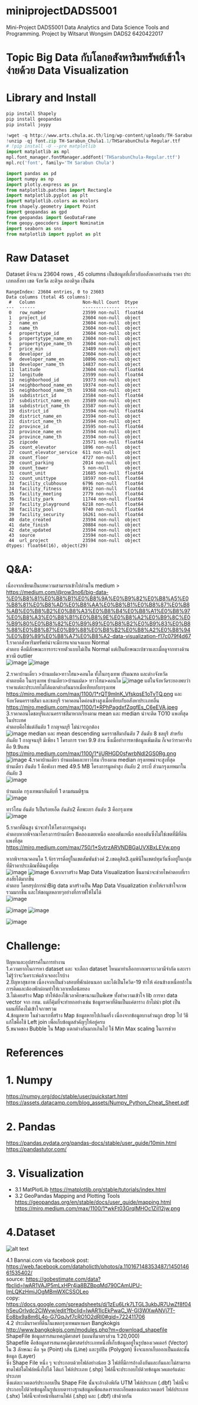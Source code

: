 # miniprojectDADS5001
Mini-Project  DADS5001  Data Analytics and Data Science Tools and Programming.
Project  by Witsarut Wongsim DADS2  6420422017
# Topic Big Data กับโลกอสังหาริมทรัพย์เข้าใจง่ายด้วย Data Visualization
# Library and Install

```python
pip install Shapely
pip install geopandas
pip install joypy

!wget -q http://www.arts.chula.ac.th/ling/wp-content/uploads/TH-Sarabun_Chula1.1.zip -O font.zip
!unzip -qj font.zip TH-Sarabun_Chula1.1/THSarabunChula-Regular.ttf
# !pip install -U --pre matplotlib  
import matplotlib as mpl
mpl.font_manager.fontManager.addfont('THSarabunChula-Regular.ttf')
mpl.rc('font', family='TH Sarabun Chula')

import pandas as pd
import numpy as np
import plotly.express as px
from matplotlib.patches import Rectangle
import matplotlib.pyplot as plt
import matplotlib.colors as mcolors
from shapely.geometry import Point
import geopandas as gpd
from geopandas import GeoDataFrame
from geopy.geocoders import Nominatim
import seaborn as sns
from matplotlib import pyplot as plt
```

# Raw Dataset
Dataset มีจำนวน 23604 rows , 45 columns เป็นข้อมูลที่เกี่ยวกับอสังหาอย่างเช่น ราคา ประเภทอสังหา เขต จังหวัด ละติจูด ลองติจูด เป็นต้น
```
RangeIndex: 23604 entries, 0 to 23603
Data columns (total 45 columns):
 #   Column                  Non-Null Count  Dtype  
---  ------                  --------------  -----  
 0   row_number              23599 non-null  float64
 1   project_id              23604 non-null  object 
 2   name_en                 23604 non-null  object 
 3   name_th                 23604 non-null  object 
 4   propertytype_id         23604 non-null  object 
 5   propertytype_name_en    23604 non-null  object 
 6   propertytype_name_th    23604 non-null  object 
 7   price_min               23489 non-null  object 
 8   developer_id            23604 non-null  object 
 9   developer_name_en       10896 non-null  object 
 10  developer_name_th       14837 non-null  object 
 11  latitude                23604 non-null  float64
 12  longitude               23599 non-null  float64
 13  neighborhood_id         19373 non-null  object 
 14  neighborhood_name_en    19374 non-null  object 
 15  neighborhood_name_th    19368 non-null  object 
 16  subdistrict_id          23584 non-null  float64
 17  subdistrict_name_en     23589 non-null  object 
 18  subdistrict_name_th     23587 non-null  object 
 19  district_id             23594 non-null  float64
 20  district_name_en        23594 non-null  object 
 21  district_name_th        23594 non-null  object 
 22  province_id             23595 non-null  float64
 23  province_name_en        23594 non-null  object 
 24  province_name_th        23594 non-null  object 
 25  zipcode                 23571 non-null  float64
 26  count_elevator          1896 non-null   object 
 27  count_elevator_service  611 non-null    object 
 28  count_floor             4727 non-null   object 
 29  count_parking           2014 non-null   object 
 30  count_tower             5 non-null      object 
 31  count_unit              21685 non-null  float64
 32  count_unittype          18597 non-null  float64
 33  facility_clubhouse      6796 non-null   float64
 34  facility_fitness        8912 non-null   float64
 35  facility_meeting        2779 non-null   float64
 36  facility_park           11744 non-null  float64
 37  facility_playground     6218 non-null   float64
 38  facility_pool           9740 non-null   float64
 39  facility_security       16261 non-null  float64
 40  date_created            23594 non-null  object 
 41  date_finish             20884 non-null  object 
 42  date_updated            23594 non-null  object 
 43  source                  23594 non-null  object 
 44  url_project             23594 non-null  object 
dtypes: float64(16), object(29)
```
# Q&A:
เนื่องจากเขียนเป็นบทความสามารถเข้าไปอ่านใน medium > https://medium.com/@row3no6/big-data-%E0%B8%81%E0%B8%B1%E0%B8%9A%E0%B9%82%E0%B8%A5%E0%B8%81%E0%B8%AD%E0%B8%AA%E0%B8%B1%E0%B8%87%E0%B8%AB%E0%B8%B2%E0%B8%A3%E0%B8%B4%E0%B8%A1%E0%B8%97%E0%B8%A3%E0%B8%B1%E0%B8%9E%E0%B8%A2%E0%B9%8C%E0%B9%80%E0%B8%82%E0%B9%89%E0%B8%B2%E0%B9%83%E0%B8%88%E0%B8%87%E0%B9%88%E0%B8%B2%E0%B8%A2%E0%B8%94%E0%B9%89%E0%B8%A7%E0%B8%A2-data-visualization-f17c079f4d67 
1.ราคาอสังหาริมทรัพย์น่าจะมีการแจกแจงแบบ Normal<br />
คำตอบ คือมีลักษณะการกระจายตัวแบบไม่เป็น Normal แต่เป็นลักษณะเบ้ขวาและเมื่อดูจากทางด้านขวามี outlier<br />
![image](https://user-images.githubusercontent.com/61573397/195838421-9472cdfb-2c26-4674-a4e3-f7a36350837c.png)
![image](https://user-images.githubusercontent.com/61573397/195838254-b0a09ed5-5fc7-40ce-923b-3f69831914f4.png)

2.ราคาบ้านเดี่ยว >บ้านแฝด>ทาวโฮม>คอนโด ทั้งในกรุงเทพ ปริมณฑล และต่างจังหวัด<br />
คำตอบคือ ในกรุงเทพ บ้านเดียว>บ้านแฝด> ทาวโฮม>คอนโด
![image](https://user-images.githubusercontent.com/61573397/195838527-d64780ee-90fa-4a39-8b63-cb8c297c62dc.png)
แต่ในจังหวัดระยองพบว่าราคาแต่ละประเภทไม่ได้แตกต่างกันมากเมื่อเทียบกับกรุงเทพ<br />
https://miro.medium.com/max/1100/1*rQT9mlnK_VfskqsE1oTvTQ.png
และจังหวัดนครราชสีมา และชลบุรี ราคาคอนโดค่อนข้างสูงเมื่อเทียบกับอสังหาประเภทอื่น  <br />
https://miro.medium.com/max/1100/1*RPhPagdxfZqgfEs_C6eEVA.jpeg
3.ราคาคอนโดชลบุรีและนครราชสีมาหากเรียงตาม mean และ median น่าจะติด TO10 แพงที่สุดในประเทศ<br />
คำตอบคือใช่แต่อันดับ 1 กาญจนบุรี ไม่น่าจะถูกต้อง<br />
![image](https://user-images.githubusercontent.com/61573397/195838685-57c8bf1b-0c13-45dd-9754-ffe39eb8a32f.png)
median และ mean descending นครราชสีมาอันดับ 7 อันดับ 8 ชลบุรี สำหรับอันดับ 1 กาญจนบุรี มีเพียง 1 โครงการ ราคา 9.9 ล้าน ซึ่งเมื่อทำการหาข้อมูลเพิ่มเติม ก็เจอว่าราคาจริงคือ 9.9แสน<br />
https://miro.medium.com/max/1100/1*jjURHGD0sfwrbNdl2GS0Rg.png
![image](https://user-images.githubusercontent.com/61573397/195838780-0ddf6c69-5bc4-4950-a2e4-cc2d96123586.png)
4.ราคาบ้านเดี่ยว บ้านแฝดและทาวโฮม เรียงตาม median กรุงเทพน่าจะสูงที่สุด<br />
บ้านเดี่ยว อันดับ 1   คือพังงา med 49.5 MB โครงการมูลค่าสูง อันดับ 2 กระบี่ ส่วนกรุงเทพมาในอันดับ 3<br />
![image](https://user-images.githubusercontent.com/61573397/195838826-f242efcc-3545-4814-b6bc-b88a63c57e1d.png)

บ้านแฝด กรุงเทพมาอันดับที่ 1 ตามสมมติฐาน<br />
![image](https://user-images.githubusercontent.com/61573397/195838859-786c6627-875b-4272-94d7-d1612ff8466a.png)

ทาว์โฮม อันดับ 1เป็นร้อยเอ็ด อันดับ2 คือพะเยา อันดับ 3 คือกรุงเทพ<br />
![image](https://user-images.githubusercontent.com/61573397/195838880-239bf9b0-b8b1-461e-8a66-0993d648d0d7.png)

5.ราคาที่ดินสูง น่าจะทำให้โครงการมูลค่าสูง<br />
คำตอบหากพิจาณาโครงการบ้านเดี่ยว 8คลองเตยเหนือ  คลองตันเหนือ คลองตันซึ่งไม่ใช่เขตที่มีที่ดินแพงที่สุด<br />
https://miro.medium.com/max/750/1*SvtrzARVNDBGaUVXBxLEVw.png

หากพิจารณาคอนโด 1.จักรวรรดิ์อยู่ในเขตสัมพันธ์วงศ์ 2.เขตดุสิต3.ลุมพินีในเขตปทุมวันซึ่งอยู่ในกลุ่มที่มีราคาประเมิณที่ดินสูงที่สุด<br />
![image](https://user-images.githubusercontent.com/61573397/195838981-3eb254de-94f8-4aa8-99aa-9eef7572c179.png)
![image](https://user-images.githubusercontent.com/61573397/195839029-36767f61-3a52-4677-9de3-6cb593d6ca90.png)
6.หากเราสร้าง Map Data Visualization ขึ้นมาน่าจะช่วยไขคำตอบที่เราสงสัยได้มากขึ้น<br />
คำตอบ โดยสรุปการนำBig data มาสร้างเป็น Map Data Visualization ช่วยให้เราเข้าใจภาพรวมมากขึ้น และให้ขอมูลหลายๆอย่างที่กราฟให้ไม่ได้<br />
![image](https://user-images.githubusercontent.com/61573397/195839227-c3659f37-b9cc-41a6-81c9-8fe5c77661a9.png)

![image](https://user-images.githubusercontent.com/61573397/195839107-295085b1-bc12-4eea-9400-a79504916e56.png)
![image](https://user-images.githubusercontent.com/61573397/195839145-74350628-ebd6-484b-8891-0f7d1a28cf25.png)

![image](https://user-images.githubusercontent.com/61573397/195839269-217bddcd-6a24-4b62-ab0d-1d0218c52c89.png)
# Challenge: 
 ปัญหาและอุปสรรค์ในการทำงาน<br />
1.ความยากในการหา dataset และ จะเลือก dataset ไหนมาทำเลือกยากเพราะเวลามีจำกัด และเราไม่รู้ว่าจะวิเคราะห์แล้วเจออะไรบ้าง<br />
2.ปัญหาสุขภาพ เนื่องจากเป็นช่วงสอบที่พักผ่อนนอก และได้เป็นโควิด-19 ทำให้ ค่อนข้างเหนื่อยล้าในการคิดและต้องพักผ่อนทำให้เวลาเหลือน้อยลง<br />
3.ไม่เคยสร้าง Map  ทำให้ต้องใช้เวลาศึกษานานเป็นพิเศษ ทั้งทำความเข้าใจ lib การหา data vector จาก กทม. แต่ก็คุ้มที่จะทำยกอย่างเช่น ข้อมูลราคาที่ดินเป็นแค่ตาราง ถ้าไม่นำ plot เป็นแผนที่ก็คงไม่เข้าใจภาพรวม<br />
4.ข้อมูลหาย ในช่วงแรกที่สร้าง Map ข้อมูลหายไปเกินครึ่ง เนื่องจากข้อมูลบางส่วนถูก drop ไป วิธีแก้ไขคือใช้ Left join เพื่อเก็บข้อมูลสำคัญๆให้อยู่ครบ<br />
5.ขนาดของ Bubble ใน Map แตกต่างกันมากเกินไป ใช้ Min Max scaling ในการช่วย 
# References
# 1. Numpy
https://numpy.org/doc/stable/user/quickstart.html
https://assets.datacamp.com/blog_assets/Numpy_Python_Cheat_Sheet.pdf
# 2. Pandas
https://pandas.pydata.org/pandas-docs/stable/user_guide/10min.html
https://pandastutor.com/
# 3. Visualization
- 3.1 MatPlotLib https://matplotlib.org/stable/tutorials/index.html
- 3.2 GeoPandas Mapping and Plotting Tools https://geopandas.org/en/stable/docs/user_guide/mapping.html
https://miro.medium.com/max/1100/1*wkFt03GrqlMHOc1ZiI12jw.png



# 4.Dataset
![alt text](https://scontent.fbkk3-6.fna.fbcdn.net/v/t39.30808-6/295833511_145014654868736_3529467263153893155_n.jpg?_nc_cat=106&ccb=1-7&_nc_sid=730e14&_nc_eui2=AeFk0ek4UyFEBk8VS5qlm-jnUFU3aE1H2qNQVTdoTUfao53JWzG3k46jpYlBG68mqKk&_nc_ohc=Lfl-OYKRLFoAX9PacXd&_nc_zt=23&_nc_ht=scontent.fbkk3-6.fna&oh=00_AT-PYdQe3R8H-V6XUwWcURbYwhqhzT23dWpx6tbOJWK8Fw&oe=634DFF3A)

4.1 Bannai.com via facebook post: https://web.facebook.com/dataholicth/photos/a.110167148353487/145014661535402/<br />
source: https://gobestimate.com/data?fbclid=IwAR1VAJP5mLxHPr4ia8BZBpqMd790CAmUPU-lmLQKzHmiJOgMBmWXCSSOLeo<br />
copy:  https://docs.google.com/spreadsheets/d/1zEu6Lrk7LTGL3ukbJR7UwZf8f04hSeuOrIvdc2ClWyw/edit?fbclid=IwAR1IcEkPwaC_W-Gl3WXwANVj7T-Eo8bx9a8m6L4o-G7GqJvf7cRO1O2dRI0#gid=722411706<br />
4.2 ประเมินราคาที่ดินในเขตกรุงเทพมหานคร  Bangkokgis  http://www.bangkokgis.com/modules.php?m=download_shapefile<br />
ShapeFile ข้อมูลสารสนเทศภูมิศาสตร์ (แผนที่มาตราส่วน 1:20,000)<br />
Shapefile คือข้อมูลสารสนเทศภูมิศาสตร์ประเภทหนึ่งที่เก็บข้อมูลอยู่ในรูปของเวคเตอร์ (Vector) ใน 3 ลักษณะ คือ จุด (Point) เส้น (Line) และรูปปิด (Polygon) ซึ่งจะแยกเก็บออกเป็นแต่ละชั้นข้อมูล (Layer)<br /> ซึ่ง Shape File หนึ่ง ๆ จะประกอบด้วยไฟล์อย่างน้อย 3 ไฟล์ที่มีการอ้างถึงกันและกันและไม่สามารถขาดไฟล์ใดไฟล์หนึ่งไปได้ ได้แก่ ไฟล์ประเภท (.shp) ไฟล์นี้จะประกอบไปด้วยข้อมูลเวคเตอร์แต่ละประเภท <br />ซึ่งแต่ละเวคเตอร์ประกอบเป็น Shape File นั้นจะอ้างอิงพิกัด UTM ไฟล์ประเภท (.dbf) ไฟล์นี้จะประกอบไปด้วยข้อมูลในรูปแบบตารางฐานข้อมูลเพื่อแสดงรายละเอียดของแต่ละเวคเตอร์ ไฟล์ประเภท (.shx) ไฟล์นี้จะทำหน้าที่ผสานไฟล์ (.shp) และ (.dbf) เข้าด้วยกัน<br />

